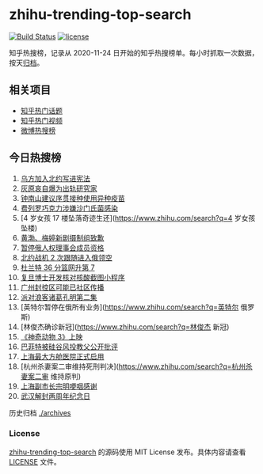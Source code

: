 # zhihu-trending-top-search

[![Build Status](https://github.com/justjavac/zhihu-trending-top-search/workflows/ci/badge.svg?branch=main)](https://github.com/justjavac/zhihu-trending-top-search/actions)
[![license](https://img.shields.io/github/license/justjavac/zhihu-trending-top-search)](https://github.com/justjavac/zhihu-trending-top-search/blob/main/LICENSE)

知乎热搜榜，记录从 2020-11-24 日开始的知乎热搜榜单。每小时抓取一次数据，按天[归档](./archives)。

## 相关项目

- [知乎热门话题](https://github.com/justjavac/zhihu-trending-hot-questions)
- [知乎热门视频](https://github.com/justjavac/zhihu-trending-hot-video)
- [微博热搜榜](https://github.com/justjavac/weibo-trending-hot-search)

## 今日热搜榜

<!-- BEGIN -->
<!-- 最后更新时间 Sun Apr 10 2022 03:11:32 GMT+0800 (China Standard Time) -->

1. [乌方加入北约写进宪法](https://www.zhihu.com/search?q=乌克兰加入北约)
1. [灰原哀自爆为出轨研究家](https://www.zhihu.com/search?q=灰原哀出轨研究家)
1. [钟南山建议序贯接种使用异种疫苗](https://www.zhihu.com/search?q=钟南山建议接种异种疫苗)
1. [费列罗巧克力涉嫌沙门氏菌感染](https://www.zhihu.com/search?q=费列罗)
1. [4 岁女孩 17 楼坠落奇迹生还](https://www.zhihu.com/search?q=4 岁女孩坠楼)
1. [黄渤、梅婷新剧摄制组致歉](https://www.zhihu.com/search?q=黄渤小区拍戏遭驱赶)
1. [暂停俄人权理事会成员资格](https://www.zhihu.com/search?q=暂停俄人权理事会成员资格)
1. [北约战机 2 次跟随进入俄领空](https://www.zhihu.com/search?q=北约战机)
1. [杜兰特 36 分篮网升第 7](https://www.zhihu.com/search?q=篮网)
1. [复旦博士开发核对核酸截图小程序](https://www.zhihu.com/search?q=复旦博士开发小程序)
1. [广州封控区可能已社区传播](https://www.zhihu.com/search?q=广州疫情)
1. [派对浪客诸葛孔明第二集](https://www.zhihu.com/search?q=派对浪客诸葛孔明)
1. [英特尔暂停在俄所有业务](https://www.zhihu.com/search?q=英特尔 俄罗斯)
1. [林俊杰确诊新冠](https://www.zhihu.com/search?q=林俊杰 新冠)
1. [《神奇动物 3》上映](https://www.zhihu.com/search?q=神奇动物3)
1. [巴菲特被硅谷风投教父公开批评](https://www.zhihu.com/search?q=巴菲特被蒂尔公开批评)
1. [上海最大方舱医院正式启用](https://www.zhihu.com/search?q=方舱医院)
1. [杭州杀妻案二审维持死刑判决](https://www.zhihu.com/search?q=杭州杀妻案二审 维持原判)
1. [上海副市长宗明哽咽感谢](https://www.zhihu.com/search?q=上海疫情防控)
1. [武汉解封两周年纪念日](https://www.zhihu.com/search?q=武汉解封纪念日)

<!-- END -->

历史归档 [./archives](./archives)

### License

[zhihu-trending-top-search](https://github.com/justjavac/zhihu-trending-top-search)
的源码使用 MIT License 发布。具体内容请查看 [LICENSE](./LICENSE) 文件。
